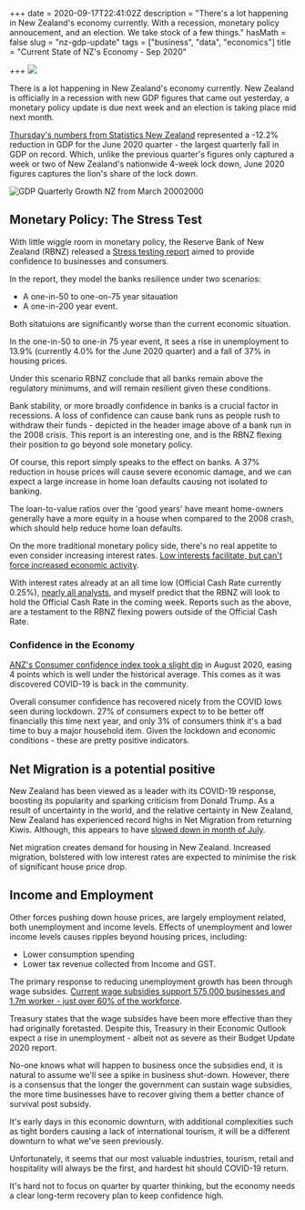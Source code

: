 +++
date = 2020-09-17T22:41:02Z
description = "There's a lot happening in New Zealand's economy currently. With a recession, monetary policy annoucement, and an election. We take stock of a few things."
hasMath = false
slug = "nz-gdp-update"
tags = ["business", "data", "economics"]
title = "Current State of NZ's Economy - Sep 2020"

+++
![](https://upload.wikimedia.org/wikipedia/commons/b/b4/Northern_Rock_Queue.jpg)

There is a lot happening in New Zealand's economy currently. New Zealand is officially in a recession with new GDP figures that came out yesterday, a monetary policy update is due next week and an election is taking place mid next month.

[Thursday's numbers from Statistics New Zealand](https://www.stats.govt.nz/indicators/gross-domestic-product-gdp) represented a -12.2% reduction in GDP for the June 2020 quarter - the largest quarterly fall in GDP on record. Which, unlike the previous quarter's figures only captured a week or two of New Zealand's nationwide 4-week lock down, June 2020 figures captures the lion's share of the lock down.

![GDP Quarterly Growth NZ from March 20002000](/static/graphs/gdp.png)

## Monetary Policy: The Stress Test

With little wiggle room in monetary policy, the Reserve Bank of New Zealand (RBNZ) released a [Stress testing report](https://www.rbnz.govt.nz/-/media/ReserveBank/Files/Publications/Bulletins/2020/rbb2020-83-03.pdf?revision=63e16030-7960-4a72-b9b5-c9f5e798a4f8) aimed to provide confidence to businesses and consumers. 

In the report, they model the banks resilience under two scenarios:
* A one-in-50 to one-on-75 year sitauation
* A one-in-200 year event.

Both sitatuions are significantly worse than the current economic situation.

In the one-in-50 to one-in 75 year event, it sees a rise in unemployment to 13.9% (currently 4.0% for the June 2020 quarter) and a fall of 37% in housing prices.

Under this scenario RBNZ conclude that all banks remain above the regulatory minimums, and will remain resilient given these conditions.

Bank stability, or more broadly confidence in banks is a crucial factor in recessions. A loss of confidence can cause bank runs as people rush to withdraw their funds - depicted in the header image above of a bank run in the 2008 crisis. This report is an interesting one, and is the RBNZ flexing their position to go beyond sole monetary policy.

Of course, this report simply speaks to the effect on banks. A 37% reduction in house prices will cause severe economic damage, and we can expect a large increase in home loan defaults causing not isolated to banking.

The loan-to-value ratios over the 'good years' have meant home-owners generally have a more equity in a house when compared to the 2008 crash, which should help reduce home loan defaults.

On the more traditional monetary policy side, there's no real appetite to even consider increasing interest rates. [Low interests facilitate, but can't force increased economic activity](https://www.rbnz.govt.nz/news/2020/09/confidence-in-a-world-of-uncertainty).

With interest rates already at an all time low (Official Cash Rate currently 0.25%), [nearly all analysts](https://www.finder.com/nz/rbnz-cash-rate), and myself predict that the RBNZ will look to hold the Official Cash Rate in the coming week. Reports such as the above, are a testament to the RBNZ flexing powers outside of the Official Cash Rate.

### Confidence in the Economy

[ANZ's Consumer confidence index took a slight dip](https://www.anz.co.nz/content/dam/anzconz/documents/economics-and-market-research/2020/ANZ-ConsumerConfidence-20200828.pdf) in August 2020, easing 4 points which is well under the historical average. This comes as it was discovered COVID-19 is back in the community.

Overall consumer confidence has recovered nicely from the COVID lows seen during lockdown. 27% of consumers expect to to be better off financially this time next year, and only 3% of consumers think it's a bad time to buy a major household item. Given the lockdown and economic conditions - these are pretty positive indicators.

## Net Migration is a potential positive

New Zealand has been viewed as a leader with its COVID-19 response, boosting its popularity and sparking criticism from Donald Trump. As a result of uncertainty in the world, and the relative certainty in New Zealand, New Zealand has experienced record highs in Net Migration from returning Kiwis. Although, this appears to have [slowed down in month of July](https://www.stats.govt.nz/news/migration-flows-down-to-a-trickle).

Net migration creates demand for housing in New Zealand. Increased migration, bolstered with low interest rates are expected to minimise the risk of significant house price drop.

## Income and Employment

Other forces pushing down house prices, are largely employment related, both unemployment and income levels. Effects of unemployment and lower income levels causes ripples beyond housing prices, including:

* Lower consumption spending
* Lower tax revenue collected from Income and GST.  

The primary response to reducing unemployment growth has been through wage subsides. [Current wage subsidies support 575,000 businesses and 1.7m worker - just over 60% of the workforce](https://www.treasury.govt.nz/system/files/2020-09/prefu20.pdf).

Treasury states that the wage subsides have been more effective than they had originally foretasted. Despite this, Treasury in their Economic Outlook expect a rise in unemployment - albeit not as severe as their Budget Update 2020 report.

No-one knows what will happen to business once the subsidies end, it is natural to assume we'll see a spike in business shut-down. However, there is a consensus that the longer the government can sustain wage subsidies, the more time businesses have to recover giving them a better chance of survival post subsidy.

It's early days in this economic downturn, with additional complexities such as tight borders causing a lack of international tourism, it will be a different downturn to what we've seen previously. 

Unfortunately, it seems that our most valuable industries, tourism, retail and hospitality will always be the first, and hardest hit should COVID-19 return. 

It's hard not to focus on quarter by quarter thinking, but the economy needs a clear long-term recovery plan to keep confidence high.